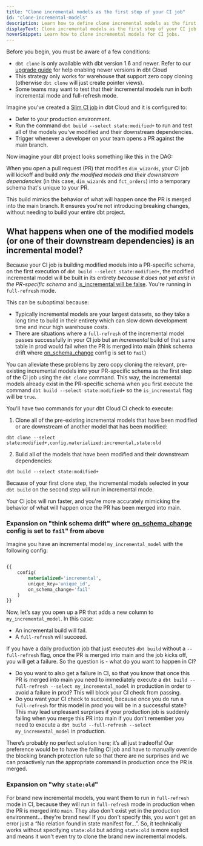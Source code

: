 ```yaml
---
title: "Clone incremental models as the first step of your CI job"
id: "clone-incremental-models"
description: Learn how to define clone incremental models as the first step of your CI job.
displayText: Clone incremental models as the first step of your CI job
hoverSnippet: Learn how to clone incremental models for CI jobs.
---
```


Before you begin, you must be aware of a few conditions:
- `dbt clone` is only available with dbt version 1.6 and newer. Refer to our [upgrade guide](/docs/dbt-versions/upgrade-core-in-cloud) for help enabling newer versions in dbt Cloud
- This strategy only works for warehouse that support zero copy cloning (otherwise `dbt clone` will just create pointer views).
- Some teams may want to test that their incremental models run in both incremental mode and full-refresh mode.

Imagine you've created a [Slim CI job](/docs/deploy/continuous-integration) in dbt Cloud and it is configured to: 

- Defer to your production environment.
- Run the command `dbt build --select state:modified+` to run and test all of the models you've modified and their downstream dependencies.
- Trigger whenever a developer on your team opens a PR against the main branch.

<Lightbox src="/img/best-practices/slim-ci-job.png" width="70%" title="Example of a slim CI job with the above configurations" />

Now imagine your dbt project looks something like this in the DAG:

<Lightbox src="/img/best-practices/dag-example.png" width="70%" title="Sample project DAG" />

When you open a pull request (PR) that modifies `dim_wizards`, your CI job will kickoff and build _only the modified models and their downstream dependencies_ (in this case, `dim_wizards` and `fct_orders`) into a temporary schema that's unique to your PR. 

This build mimics the behavior of what will happen once the PR is merged into the main branch. It ensures you're not introducing breaking changes, without needing to build your entire dbt project. 

## What happens when one of the modified models (or one of their downstream dependencies) is an incremental model?

Because your CI job is building modified models into a PR-specific schema, on the first execution of `dbt build --select state:modified+`, the modified incremental model will be built in its entirety _because it does not yet exist in the PR-specific schema_ and [is_incremental will be false](/docs/build/incremental-models#understanding-the-is_incremental-macro). You're running in `full-refresh` mode.

This can be suboptimal because:
- Typically incremental models are your largest datasets, so they take a long time to build in their entirety which can slow down development time and incur high warehouse costs.
- There are situations where a `full-refresh` of the incremental model passes successfully in your CI job but an _incremental_ build of that same table in prod would fail when the PR is merged into main (think schema drift where [on_schema_change](/docs/build/incremental-models#what-if-the-columns-of-my-incremental-model-change) config is set to `fail`)

You can alleviate these problems by zero copy cloning the relevant, pre-existing incremental models into your PR-specific schema as the first step of the CI job using the `dbt clone` command. This way, the incremental models already exist in the PR-specific schema when you first execute the command `dbt build --select state:modified+` so the `is_incremental` flag will be `true`. 

You'll have two commands for your dbt Cloud CI check to execute:
1. Clone all of the pre-existing incremental models that have been modified or are downstream of another model that has been modified:
  ```shell
  dbt clone --select state:modified+,config.materialized:incremental,state:old
  ```
2. Build all of the models that have been modified and their downstream dependencies:
  ```shell
  dbt build --select state:modified+
  ```

Because of your first clone step, the incremental models selected in your `dbt build` on the second step will run in incremental mode.

<Lightbox src="/img/best-practices/clone-command.png" width="70%" title="Clone command in the CI config" />

Your CI jobs will run faster, and you're more accurately mimicking the behavior of what will happen once the PR has been merged into main. 

### Expansion on "think schema drift" where [on_schema_change](/docs/build/incremental-models#what-if-the-columns-of-my-incremental-model-change) config is set to `fail`" from above

Imagine you have an incremental model `my_incremental_model` with the following config:

```sql

{{
    config(
        materialized='incremental',
        unique_key='unique_id',
        on_schema_change='fail'
    )
}}

```

Now, let’s say you open up a PR that adds a new column to `my_incremental_model`. In this case:
- An incremental build will fail.
- A `full-refresh` will succeed.

If you have a daily production job that just executes `dbt build` without a `--full-refresh` flag, once the PR is merged into main and the job kicks off, you will get a failure. So the question is - what do you want to happen in CI?
- Do you want to also get a failure in CI, so that you know that once this PR is merged into main you need to immediately execute a `dbt build --full-refresh --select my_incremental_model` in production in order to avoid a failure in prod? This will block your CI check from passing.
- Do you want your CI check to succeed, because once you do run a `full-refresh` for this model in prod you will be in a successful state? This may lead unpleasant surprises if your production job is suddenly failing when you merge this PR into main if you don’t remember you need to execute a `dbt build --full-refresh --select my_incremental_model` in production.

There’s probably no perfect solution here; it’s all just tradeoffs! Our preference would be to have the failing CI job and have to manually override the blocking branch protection rule so that there are no surprises and we can proactively run the appropriate command in production once the PR is merged. 

### Expansion on "why `state:old`"

For brand new incremental models, you want them to run in `full-refresh` mode in CI, because they will run in `full-refresh` mode in production when the PR is merged into `main`. They also don't exist yet in the production environment... they're brand new!
If you don't specify this, you won't get an error just a “No relation found in state manifest for…”. So, it technically works without specifying `state:old` but adding `state:old` is more explicit and means it won't even try to clone the brand new incremental models.
